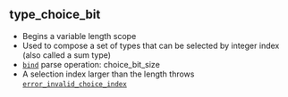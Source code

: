 ## type_choice_bit

- Begins a variable length scope
- Used to compose a set of types that can be selected by integer index (also called a sum type)
- [`bind`](bind.md) parse operation: choice_bit_size
- A selection index larger than the length throws [`error_invalid_choice_index`](error_invalid_choice_index.md)